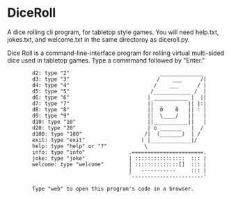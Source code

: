 # DiceRoll
A dice rolling cli program, for tabletop style games.  You will need help.txt, jokes.txt, and welcome.txt in the same directoroy as diceroll.py.

Dice Roll is a command-line-interface program for rolling virtual multi-sided dice used in tabletop games. 
Type a commmand followed by "Enter."
        
            d2: type "2"                             ______________
            d3: type "3"                            /    ___      /|
            d4: type "4"                           /    ___      / |
            d5: type "5"                          /____________ /  |
            d6: type "6"                         | ___________ |  ||
            d7: type "7"                         ||  _    _   || |:|
            d8: type "8"                         ||  0    0   || : |
            d9: type "9"                         ||  \____/   ||   |
            d10: type "10"                       ||___________||   |
            d20: type "20"                       | o _______   |  /
            d100: type "100"                    /|  (_______)  | /
            exit: type "exit"                  ( |_____________|/
            help: type "help" or "?"            \
            info: type "info"              .=======================.
            joke: type "joke"              | ::::::::::::::::  ::: |
            welcome: type "welcome"        | ::::::::::::::[]  ::: |
                                           |   -----------     ::: |
                                           `-----------------------'
                                           
            Type "web" to open this program's code in a browser.
